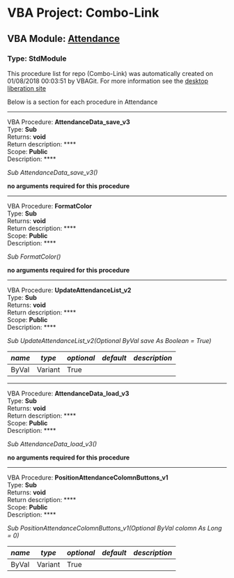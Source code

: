 # VBA Project: **Combo-Link**
## VBA Module: **[Attendance](/scripts/Attendance.vba "source is here")**
### Type: StdModule  

This procedure list for repo (Combo-Link) was automatically created on 01/08/2018 00:03:51 by VBAGit.
For more information see the [desktop liberation site](http://ramblings.mcpher.com/Home/excelquirks/drivesdk/gettinggithubready "desktop liberation")

Below is a section for each procedure in Attendance

---
VBA Procedure: **AttendanceData_save_v3**  
Type: **Sub**  
Returns: **void**  
Return description: ****  
Scope: **Public**  
Description: ****  

*Sub AttendanceData_save_v3()*  

**no arguments required for this procedure**


---
VBA Procedure: **FormatColor**  
Type: **Sub**  
Returns: **void**  
Return description: ****  
Scope: **Public**  
Description: ****  

*Sub FormatColor()*  

**no arguments required for this procedure**


---
VBA Procedure: **UpdateAttendanceList_v2**  
Type: **Sub**  
Returns: **void**  
Return description: ****  
Scope: **Public**  
Description: ****  

*Sub UpdateAttendanceList_v2(Optional ByVal save As Boolean = True)*  

*name*|*type*|*optional*|*default*|*description*
---|---|---|---|---
ByVal|Variant|True||


---
VBA Procedure: **AttendanceData_load_v3**  
Type: **Sub**  
Returns: **void**  
Return description: ****  
Scope: **Public**  
Description: ****  

*Sub AttendanceData_load_v3()*  

**no arguments required for this procedure**


---
VBA Procedure: **PositionAttendanceColomnButtons_v1**  
Type: **Sub**  
Returns: **void**  
Return description: ****  
Scope: **Public**  
Description: ****  

*Sub PositionAttendanceColomnButtons_v1(Optional ByVal colomn As Long = 0)*  

*name*|*type*|*optional*|*default*|*description*
---|---|---|---|---
ByVal|Variant|True||
